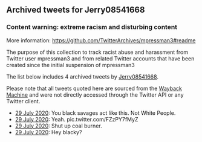 ## Archived tweets for Jerry08541668
### Content warning: extreme racism and disturbing content
More information: https://github.com/TwitterArchives/mpressman3#readme

The purpose of this collection to track racist abuse and harassment from Twitter user mpressman3 and from related Twitter accounts that have been created since the initial suspension of mpressman3

The list below includes 4 archived tweets by
[Jerry08541668](https://twitter.com/Jerry08541668).



Please note that all tweets quoted here are sourced from the
[Wayback Machine](https://web.archive.org) and were not directly accessed through the Twitter API or
any Twitter client.



* [29 July 2020](https://web.archive.org/web/20200729025701/https://twitter.com/Jerry08541668/status/1288307294120419328): You black savages act like this. Not White People.
* [29 July 2020](https://web.archive.org/web/20200729025645/https://twitter.com/Jerry08541668/status/1288307186767138816): Yeah. pic.twitter.com/FZzPY7fMyZ
* [29 July 2020](https://web.archive.org/web/20200729025610/https://twitter.com/Jerry08541668/status/1288306827902554112): Shut up coal burner.
* [29 July 2020](https://web.archive.org/web/20200729025442/https://twitter.com/Jerry08541668/status/1288306666732171267): Hey blacky?
